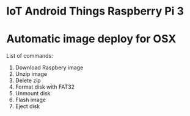 # IoT Android Things Raspberry Pi 3
# Automatic image deploy for OSX

List of commands:

1. Download Raspbery image
2. Unzip image
3. Delete zip
4. Format disk with FAT32
5. Unmount disk
6. Flash image
7. Eject disk
